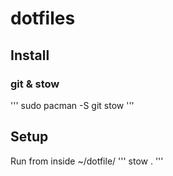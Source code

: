 # dotfiles

## Install
### git & stow
'''
sudo pacman -S git stow
'''

## Setup
Run from inside ~/dotfile/
'''
stow .
'''
